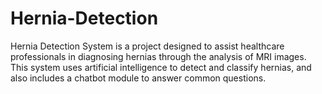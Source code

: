 # Hernia-Detection
Hernia Detection System is a project designed to assist healthcare professionals in diagnosing hernias through the analysis of MRI images. This system uses artificial intelligence to detect and classify hernias, and also includes a chatbot module to answer common questions.
